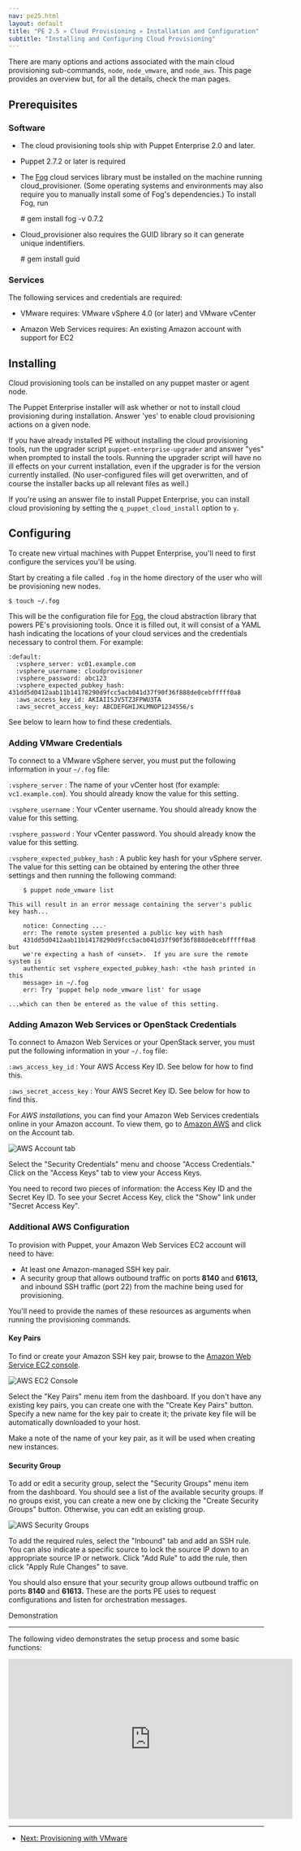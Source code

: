```yaml
---
nav: pe25.html
layout: default
title: "PE 2.5 » Cloud Provisioning » Installation and Configuration"
subtitle: "Installing and Configuring Cloud Provisioning"
---
```


There are many options and actions associated with the main cloud provisioning sub-commands, `node`, `node_vmware`, and `node_aws`. This page provides an overview but, for all the details, check the man pages.

Prerequisites
-------------

### Software

- The cloud provisioning tools ship with Puppet Enterprise 2.0 and later. <!-- OpenStack tools require cloud\_provisioner 1.0.2 or later (i.e. PE 2.5 or later). -->

- Puppet 2.7.2 or later is required

- The [Fog](http://fog.io/) cloud services library must be installed on the machine running cloud\_provisioner. (Some operating systems and environments may also require you to manually install some of Fog's dependencies.) To install Fog, run 

    \# gem install fog -v 0.7.2

- Cloud\_provisioner also requires the GUID library so it can generate unique indentifiers.

     \# gem install guid 

### Services

The following services and credentials are required:

- VMware requires: VMware vSphere 4.0 (or later) and VMware vCenter

- Amazon Web Services requires: An existing Amazon account with support for EC2

<!-- - OpenStack requires: A standard installation of OpenStack Keystone and the accompanying EC2 credentials -->


Installing
----------

Cloud provisioning tools can be installed on any puppet master or agent node.

The Puppet Enterprise installer will ask whether or not to install cloud provisioning during installation. Answer 'yes' to enable cloud provisioning actions on a given node. 

If you have already installed PE without installing the cloud provisioning tools, run the upgrader script `puppet-enterprise-upgrader` and answer "yes" when prompted to install the tools. Running the upgrader script will have no ill effects on your current installation, even if the upgrader is for the version currently installed. (No user-configured files will get overwritten, and of course the installer backs up all relevant files as well.)

If you're using an answer file to install Puppet Enterprise, you can install cloud provisioning by setting the `q_puppet_cloud_install` option to `y`.

Configuring
-----------

To create new virtual machines with Puppet Enterprise,  you'll need to first configure the services you'll be using. 

Start by creating a file called `.fog` in the home directory of the user who will be provisioning new nodes.

    $ touch ~/.fog

This will be the configuration file for [Fog](https://github.com/fog/fog), the cloud abstraction library that powers PE's provisioning tools. Once it is filled out, it will consist of a YAML hash indicating the locations of your cloud services and the credentials necessary to control them. For example:

    :default:
      :vsphere_server: vc01.example.com
      :vsphere_username: cloudprovisioner
      :vsphere_password: abc123
      :vsphere_expected_pubkey_hash: 431dd5d0412aab11b14178290d9fcc5acb041d37f90f36f888de0cebfffff0a8
      :aws_access_key_id: AKIAIISJV5TZ3FPWU3TA
      :aws_secret_access_key: ABCDEFGHIJKLMNOP1234556/s

See below to learn how to find these credentials.

### Adding VMware Credentials

To connect to a VMware vSphere server, you must put the following information in your `~/.fog` file:

`:vsphere_server`
: The name of your vCenter host (for example: `vc1.example.com`). You should already know the value for this setting.

`:vsphere_username`
: Your vCenter username. You should already know the value for this setting.

`:vsphere_password`
: Your vCenter password. You should already know the value for this setting.

`:vsphere_expected_pubkey_hash`
: A public key hash for your vSphere server. The value for this setting can be obtained by entering the other three settings and then running the following command:

        $ puppet node_vmware list
    
    This will result in an error message containing the server's public key hash...

        notice: Connecting ...·
        err: The remote system presented a public key with hash
        431dd5d0412aab11b14178290d9fcc5acb041d37f90f36f888de0cebfffff0a8 but
        we're expecting a hash of <unset>.  If you are sure the remote system is
        authentic set vsphere_expected_pubkey_hash: <the hash printed in this
        message> in ~/.fog
        err: Try 'puppet help node_vmware list' for usage
    
    ...which can then be entered as the value of this setting.
    

### Adding Amazon Web Services or OpenStack Credentials

To connect to Amazon Web Services or your OpenStack server, you must put the following information in your `~/.fog` file:

`:aws_access_key_id`
: Your AWS Access Key ID. See below for how to find this.

`:aws_secret_access_key`
: Your AWS Secret Key ID. See below for how to find this.

For *AWS installations*, you can find your Amazon Web Services credentials online in your Amazon account. To view them, go to [Amazon AWS](http://aws.amazon.com) and click on the Account tab.

![AWS Account tab](./images/cloud/awsaccount.png)

Select the "Security Credentials" menu and choose "Access Credentials." Click on the "Access Keys" tab to view your Access Keys.

You need to record two pieces of information: the Access Key ID and the Secret Key ID. To see your Secret Access Key, click the "Show" link under "Secret Access Key". 

<!-- 
For *OpenStack installations*, your credentials are printed to screen after running `keystone ec2-credentials-create`

Put both keys in your `~/.fog` file as described above. You will also need to generate an SSH private key using Horizon, or simply import a selected public key.
 -->


### Additional AWS Configuration

To provision with Puppet, your Amazon Web Services EC2 account will need to have:

* At least one Amazon-managed SSH key pair.
* A security group that allows outbound traffic on ports **8140** and **61613,** and inbound SSH traffic (port 22) from the machine being used for provisioning.

You'll need to provide the names of these resources as arguments when running the provisioning commands.

#### Key Pairs

To find or create your Amazon SSH key pair, browse to the [Amazon Web Service
EC2 console](https://console.aws.amazon.com/ec2/).

![AWS EC2 Console](./images/cloud/ec2console.png)

Select the "Key Pairs" menu item from the dashboard. If you don't have any
existing key pairs, you can create one with the "Create Key Pairs" button.
Specify a new name for the key pair to create it; the private key
file will be automatically downloaded to your host. 

Make a note of the name of your key pair, as it will be used when creating new instances.

#### Security Group

To add or edit a security group, select the "Security Groups" menu item
from the dashboard. You should see a list of the available security
groups.  If no groups exist, you can create a new one by clicking the
"Create Security Groups" button. Otherwise, you can edit an existing group.

![AWS Security Groups](./images/cloud/awssecgroup.png)

To add the required rules, select the "Inbound" tab and add an SSH rule.
You can also indicate a specific source to lock the source IP down to
an appropriate source IP or network.  Click "Add Rule" to add the rule,
then click "Apply Rule Changes" to save.

You should also ensure that your security group allows outbound traffic on ports **8140** and **61613.** These are the ports PE uses to request configurations and listen for orchestration messages.

<!-- 
### Additional OpenStack Configuration

Before you can launch any instances with the provisioner module, you will need: 

- a fully functional OpenStack environment
- at least one valid OS image 
- the URL of your Nova EC2 API server (typically, http://your.nova.api.server:8773/services/Cloud)
- to use the Horizon console to configure the default security group to allow SSH (port 22) access.
 -->
Demonstration

-----------

The following video demonstrates the setup process and some basic functions:

<object width="560" height="315"><param name="movie"
value="http://www.youtube.com/v/pc-LFM2-nwQ?version=3&amp;hl=en_US"></param><param
name="allowFullScreen" value="true"></param><param
name="allowscriptaccess" value="always"></param><embed
src="http://www.youtube.com/v/pc-LFM2-nwQ?version=3&amp;hl=en_US"
type="application/x-shockwave-flash" width="560" height="315"
allowscriptaccess="always" allowfullscreen="true"></embed></object>


* * * 

- [Next: Provisioning with VMware](./cloudprovisioner_vmware.html)
